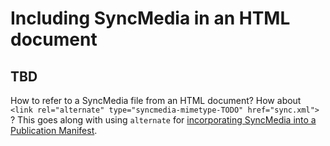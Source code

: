 # Including SyncMedia in an HTML document

## TBD

How to refer to a SyncMedia file from an HTML document? How about `<link rel="alternate" type="syncmedia-mimetype-TODO" href="sync.xml">` ? This goes along with using `alternate` for [incorporating SyncMedia into a Publication Manifest](incorporating-into-pubmanifest.html).